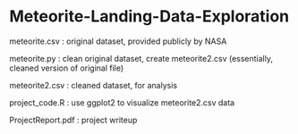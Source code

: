 # Meteorite-Landing-Data-Exploration

meteorite.csv : original dataset, provided publicly by NASA

meteorite.py : clean original dataset, create meteorite2.csv (essentially, cleaned version of original file)

meteorite2.csv : cleaned dataset, for analysis

project_code.R : use ggplot2 to visualize meteorite2.csv data

ProjectReport.pdf : project writeup
